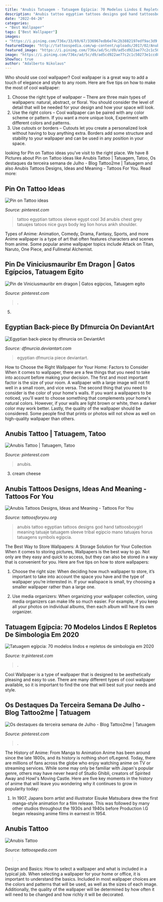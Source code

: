 ```yaml
---
title: "Anubis Tatuagem - Tatuagem Egípcia: 70 Modelos Lindos E Repletos De Simbologia Em 2020"
description: "Anubis tattoo egyptian tattoos designs god hand tattoosboygirl meaning tatuaje tatuagem sleeve tribal egipcio mano tatuajes horus tatuagens symbols egipcia"
date: "2022-04-26"
categories:
- "Best Wallpaper"
tags: ["Best Wallpaper"]
images:
- "https://i.pinimg.com/736x/33/69/67/336967edb6e74c2b3882197edf9ac3d9.jpg"
featuredImage: "http://tattoospedia.com/wp-content/uploads/2017/02/Anubis-Tattoo-2.jpg"
featured_image: "https://i.pinimg.com/736x/ad/5c/d9/ad5cd922ae77c2c1c50273e1ccd8a09d.jpg"
image: "https://i.pinimg.com/736x/ad/5c/d9/ad5cd922ae77c2c1c50273e1ccd8a09d.jpg"
ShowToc: true
author: "Adalberto Nikolaus"
---
```



Who should use cool wallpaper?
Cool wallpaper is a great way to add a touch of elegance and style to any room. Here are five tips on how to make the most of cool wallpaper: 
1) Choose the right type of wallpaper – There are three main types of wallpapers: natural, abstract, or floral. You should consider the level of detail that will be needed for your design and how your space will look. 
2) Use the right colors – Cool wallpaper can be paired with any color scheme or pattern. If you want a more unique look, Experiment with different colors and patterns. 
3) Use cutouts or borders – Cutouts let you create a personalized look without having to buy anything extra. Borders add some structure and stability to your wallpaper and can be used in any position in your space.

	

		
looking for Pin on Tattoo ideas you've visit to the right place. We have 8 Pictures about Pin on Tattoo ideas like Anubis Tattoo | Tatuagem, Tatoo, Os destaques da terceira semana de Julho - Blog Tattoo2me | Tatuagem and also Anubis Tattoos Designs, Ideas and Meaning - Tattoos For You. Read more:
		
    
## Pin On Tattoo Ideas

<img loading=lazy src="https://i.pinimg.com/736x/ad/5c/d9/ad5cd922ae77c2c1c50273e1ccd8a09d.jpg" onerror="this.onerror=null;this.src='https://tse3.mm.bing.net/th?id=OIP.6BQNh3klPD3qVHO0xcLMrAHaI4&amp;pid=15.1';" alt="Pin on Tattoo ideas">

_Source: pinterest.com_

>tattoo egyptian tattoos sleeve egypt cool 3d anubis chest grey tatuajes tatoos nice guys body leg lion horus ankh shoulder. 

	

Types of Anime: Animation, Comedy, Drama, Fantasy, Sports, and more
Anime wallpaper is a type of art that often features characters and scenes from anime. Some popular anime wallpaper topics include Attack on Titan, Naruto, One Piece, and Fullmetal Alchemist.

    
## Pin De Viniciusmauribr Em Dragon | Gatos Egípcios, Tatuagem Egito

<img loading=lazy src="https://i.pinimg.com/originals/03/dc/5e/03dc5ece5622611069a79c6a4cc8e5ae.jpg" onerror="this.onerror=null;this.src='https://tse1.mm.bing.net/th?id=OIP.UBc2mkRMJF7VYhT8S9bq4QHaJ4&amp;pid=15.1';" alt="Pin de Viniciusmauribr em dragon | Gatos egípcios, Tatuagem egito">

_Source: pinterest.com_

>. 

	

5.

    
## Egyptian Back-piece By Dfmurcia On DeviantArt

<img loading=lazy src="https://img07.deviantart.net/b0a7/i/2013/237/2/1/egyptian_back_piece_by_dfmurcia-d5vpi5p.jpg" onerror="this.onerror=null;this.src='https://tse2.mm.bing.net/th?id=OIP.xVzrYyLJCRvySUlt3fAi1gHaFP&amp;pid=15.1';" alt="Egyptian back-piece by dfmurcia on DeviantArt">

_Source: dfmurcia.deviantart.com_

>egyptian dfmurcia piece deviantart. 

	

How to Choose the Right Wallpaper for Your Home: Factors to Consider
When it comes to wallpaper, there are a few things that you need to take into account before making your decision. The first and most important factor is the size of your room. A wallpaper with a large image will not fit well in a small room, and vice versa. 
The second thing that you need to consider is the color of your home's walls. If you want a wallpapers to be noticed, you'll want to choose something that complements your home's natural colors. However, if your walls are light brown or white, then a darker color may work better. 
Lastly, the quality of the wallpaper should be considered. Some people find that prints or photos will not show as well on high-quality wallpaper than others.

    
## Anubis Tattoo | Tatuagem, Tatoo

<img loading=lazy src="https://i.pinimg.com/736x/96/0b/f7/960bf7803883dc118618b7c8146203b7.jpg" onerror="this.onerror=null;this.src='https://tse4.mm.bing.net/th?id=OIP.pjTI5-FI5xBgJfv2Oh23bAHaJ3&amp;pid=15.1';" alt="Anubis Tattoo | Tatuagem, Tatoo">

_Source: pinterest.com_

>anubis. 

	

3. cream cheese 

    
## Anubis Tattoos Designs, Ideas And Meaning - Tattoos For You

<img loading=lazy src="https://www.tattoosforyou.org/wp-content/uploads/2016/08/Anubis-Tattoo-Hand.jpg" onerror="this.onerror=null;this.src='https://tse1.mm.bing.net/th?id=OIP.IY2JhTR_iCt4koi7K_vBmgHaHX&amp;pid=15.1';" alt="Anubis Tattoos Designs, Ideas and Meaning - Tattoos For You">

_Source: tattoosforyou.org_

>anubis tattoo egyptian tattoos designs god hand tattoosboygirl meaning tatuaje tatuagem sleeve tribal egipcio mano tatuajes horus tatuagens symbols egipcia. 

	

The Best Way to Store Wallpapers: A Storage Solution for Your Collection
When it comes to storing pictures, Wallpapers is the best way to go. Not only are they easy and quick to access, but they can also be stored in a way that is convenient for you. Here are five tips on how to store wallpapers:
1) Choose the right size: When deciding how much wallpaper to store, it’s important to take into account the space you have and the type of wallpaper you’re interested in. If your wallspace is small, try choosing a smaller wallpaper rather than a large one.

2) Use media organizers: When organizing your wallpaper collection, using media organizers can make life so much easier. For example, if you keep all your photos on individual albums, then each album will have its own organizer.

    
## Tatuagem Egípcia: 70 Modelos Lindos E Repletos De Simbologia Em 2020

<img loading=lazy src="https://i.pinimg.com/736x/33/69/67/336967edb6e74c2b3882197edf9ac3d9.jpg" onerror="this.onerror=null;this.src='https://tse3.mm.bing.net/th?id=OIP.ASOc3T_Q1oMmiuaxOOw_WwHaHa&amp;pid=15.1';" alt="Tatuagem egípcia: 70 modelos lindos e repletos de simbologia em 2020">

_Source: tr.pinterest.com_

>. 

	

Cool Wallpaper is a type of wallpaper that is designed to be aesthetically pleasing and easy to use. There are many different types of cool wallpaper available, so it is important to find the one that will best suit your needs and style.

    
## Os Destaques Da Terceira Semana De Julho - Blog Tattoo2me | Tatuagem

<img loading=lazy src="https://i.pinimg.com/736x/64/3f/7b/643f7bae6e9ee333f92addd2e30d55bd.jpg" onerror="this.onerror=null;this.src='https://tse3.mm.bing.net/th?id=OIP.4KqDdSBmSDGDQjAMyUJSsQHaHa&amp;pid=15.1';" alt="Os destaques da terceira semana de Julho - Blog Tattoo2me | Tatuagem">

_Source: pinterest.com_

>. 

	

The History of Anime: From Manga to Animation
Anime has been around since the late 1800s, and its history is nothing short ofLegend. Today, there are millions of fans across the globe who enjoy watching anime on TV or streaming services. While some may only be familiar with Japan's popular genre, others may have never heard of Studio Ghibli, creators of Spirited Away and Howl's Moving Castle. Here are five key moments in the history of anime that will leave you wondering why it continues to grow in popularity today:
1) In 1907, Japans born artist and illustrator Eisuke Matsubara drew the first manga-style animation for a film release. This was followed by many other studios throughout the 1930s and 1940s before Production I.G began releasing anime films in earnest in 1954.

    
## Anubis Tattoo

<img loading=lazy src="http://tattoospedia.com/wp-content/uploads/2017/02/Anubis-Tattoo-2.jpg" onerror="this.onerror=null;this.src='https://tse1.mm.bing.net/th?id=OIP.lRnqjnvnb1D3ijaLBY0p-QHaHa&amp;pid=15.1';" alt="Anubis Tattoo">

_Source: tattoospedia.com_

>. 

	

Design and Basics: How to select a wallpaper and what is included in a typical job.
When selecting a wallpaper for your home or office, it is important to understand the basics. Included in most wallpaper choices are the colors and patterns that will be used, as well as the sizes of each image. Additionally, the quality of the wallpaper will be determined by how often it will need to be changed and how richly it will be decorated.

